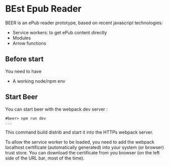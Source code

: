 # BEst Epub Reader

BEER is an ePub reader prototype, based on recent javascript technologies:
* Service workers: to get ePub content directly
* Modules
* Arrow functions


## Before start

You need to have
* A working node/npm env

## Start Beer

You can start beer with the webpack dev server :

```
#beer> npm run dev 
...
```

This command build distrib and start it into the HTTPs webpack server.

To allow the service worker to be loaded, you need to add the webpack localhost certificate (automatically generated) into your system (or browser) trust store.
You can download the certificate from you browser (on the left side of the URL bar, most of the time).
